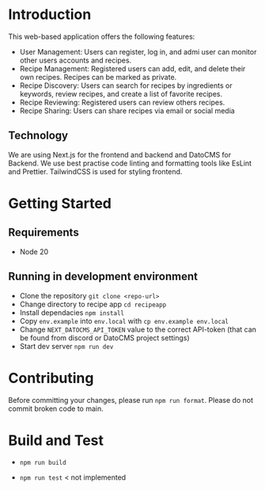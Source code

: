 # Introduction 

This web-based application offers the following features:

- User Management: Users can register, log in, and admi user can monitor other users accounts and recipes.
- Recipe Management: Registered users can add, edit, and delete their own recipes. Recipes can be marked as private.
- Recipe Discovery: Users can search for recipes by ingredients or keywords, review recipes, and create a list of favorite recipes.
- Recipe Reviewing: Registered users can review others recipes.
- Recipe Sharing: Users can share recipes via email or social media

## Technology

We are using Next.js for the frontend and backend and DatoCMS for Backend. We use best practise code linting and formatting tools like EsLint and Prettier. 
TailwindCSS is used for styling frontend. 

# Getting Started

## Requirements

- Node 20

## Running in development environment

- Clone the repository `git clone <repo-url>`
- Change directory to recipe app `cd recipeapp`
- Install dependacies `npm install`
- Copy `env.example` into `env.local` with `cp env.example env.local`
- Change `NEXT_DATOCMS_API_TOKEN` value to the correct API-token (that can be found from discord or DatoCMS project settings)
- Start dev server `npm run dev`

# Contributing

Before committing your changes, please run `npm run format`. Please do not commit broken code to main.

# Build and Test

- `npm run build`

- `npm run test` < not implemented
